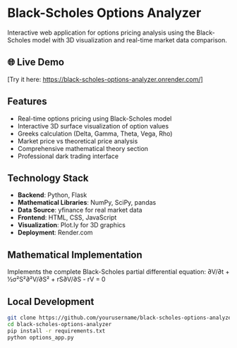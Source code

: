 # Black-Scholes Options Analyzer

Interactive web application for options pricing analysis using the Black-Scholes model with 3D visualization and real-time market data comparison.

## 🌐 Live Demo
[Try it here: https://black-scholes-options-analyzer.onrender.com/]

## Features
- Real-time options pricing using Black-Scholes model
- Interactive 3D surface visualization of option values
- Greeks calculation (Delta, Gamma, Theta, Vega, Rho)
- Market price vs theoretical price analysis
- Comprehensive mathematical theory section
- Professional dark trading interface

## Technology Stack
- **Backend**: Python, Flask
- **Mathematical Libraries**: NumPy, SciPy, pandas
- **Data Source**: yfinance for real market data
- **Frontend**: HTML, CSS, JavaScript
- **Visualization**: Plot.ly for 3D graphics
- **Deployment**: Render.com

## Mathematical Implementation
Implements the complete Black-Scholes partial differential equation: ∂V/∂t + ½σ²S²∂²V/∂S² + rS∂V/∂S - rV = 0

## Local Development
```bash
git clone https://github.com/yourusername/black-scholes-options-analyzer
cd black-scholes-options-analyzer
pip install -r requirements.txt
python options_app.py
